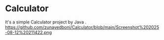 # Calculator
It's a simple Calculator project by Java .
https://github.com/zunayedboni/Calculator/blob/main/Screenshot%202025-08-12%20211422.png
